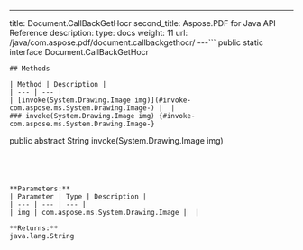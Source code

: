 ---
title: Document.CallBackGetHocr
second_title: Aspose.PDF for Java API Reference
description: 
type: docs
weight: 11
url: /java/com.aspose.pdf/document.callbackgethocr/
---```
public static interface Document.CallBackGetHocr
```
## Methods

| Method | Description |
| --- | --- |
| [invoke(System.Drawing.Image img)](#invoke-com.aspose.ms.System.Drawing.Image-) |  |
### invoke(System.Drawing.Image img) {#invoke-com.aspose.ms.System.Drawing.Image-}
```
public abstract String invoke(System.Drawing.Image img)
```




**Parameters:**
| Parameter | Type | Description |
| --- | --- | --- |
| img | com.aspose.ms.System.Drawing.Image |  |

**Returns:**
java.lang.String
